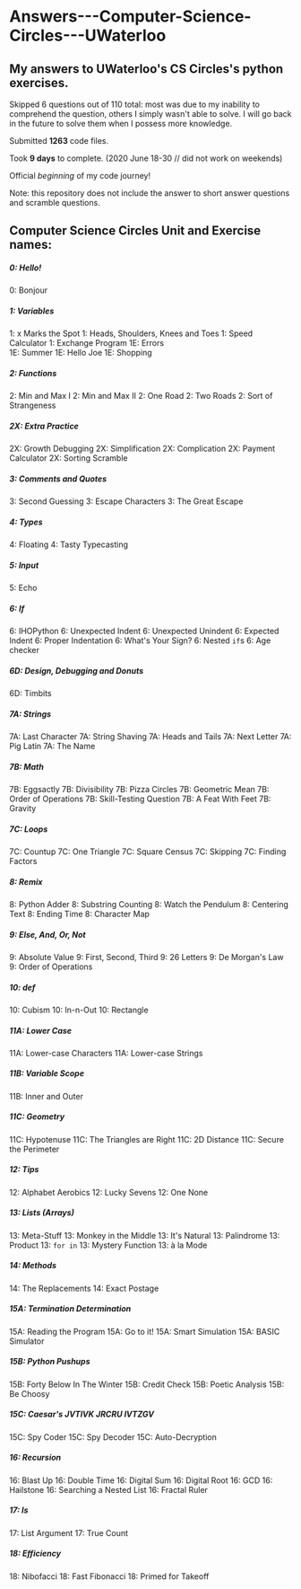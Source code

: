 # Answers---Computer-Science-Circles---UWaterloo
## My answers to UWaterloo's CS Circles's python exercises.

Skipped 6 questions out of 110 total: most was due to my inability to comprehend the question, others I simply wasn't able to solve.
I will go back in the future to solve them when I possess more knowledge.

Submitted **1263** code files.

Took **9 days** to complete.
(2020 June 18-30 // did not work on weekends)

Official *beginning* of my code journey!

Note: this repository does not include the answer to short answer questions and scramble questions.



## Computer Science Circles Unit and Exercise names:

##### 0: Hello!	

0: Bonjour

##### 1: Variables	

1: x Marks the Spot
1: Heads, Shoulders, Knees and Toes
1: Speed Calculator
1: Exchange Program
1E: Errors	
1E: Summer
1E: Hello Joe
1E: Shopping

##### 2: Functions	

2: Min and Max I
2: Min and Max II
2: One Road
2: Two Roads
2: Sort of Strangeness

##### 2X: Extra Practice	

2X: Growth Debugging
2X: Simplification
2X: Complication
2X: Payment Calculator
2X: Sorting Scramble

##### 3: Comments and Quotes	

3: Second Guessing
3: Escape Characters
3: The Great Escape

##### 4: Types	

4: Floating
4: Tasty Typecasting

##### 5: Input	

5: Echo

##### 6: If	

6: IHOPython
6: Unexpected Indent
6: Unexpected Unindent
6: Expected Indent
6: Proper Indentation
6: What's Your Sign?
6: Nested <code>if</code>s
6: Age checker

##### 6D: Design, Debugging and Donuts	

6D: Timbits

##### 7A: Strings	

7A: Last Character
7A: String Shaving
7A: Heads and Tails
7A: Next Letter
7A: Pig Latin
7A: The Name 

##### 7B: Math	

7B: Eggsactly
7B: Divisibility
7B: Pizza Circles
7B: Geometric Mean
7B: Order of Operations
7B: Skill-Testing Question
7B: A Feat With Feet
7B: Gravity

##### 7C: Loops	

7C: Countup
7C: One Triangle
7C: Square Census
7C: Skipping
7C: Finding Factors

##### 8: Remix	

8: Python Adder
8: Substring Counting
8: Watch the Pendulum
8: Centering Text
8: Ending Time
8: Character Map

##### 9: Else, And, Or, Not	

9: Absolute Value
9: First, Second, Third
9: 26 Letters
9: De Morgan's Law
9: Order of Operations

##### 10: def	

10: Cubism
10: In-n-Out
10: Rectangle

##### 11A: Lower Case	

11A: Lower-case Characters
11A: Lower-case Strings

##### 11B: Variable Scope	

11B: Inner and Outer

##### 11C: Geometry

11C: Hypotenuse
11C: The Triangles are Right
11C: 2D Distance
11C: Secure the Perimeter

##### 12: Tips	

12: Alphabet Aerobics
12: Lucky Sevens
12: One None

##### 13: Lists (Arrays)	

13: Meta-Stuff
13: Monkey in the Middle
13: It's Natural
13: Palindrome
13: Product
13: <code>for in</code>
13: Mystery Function
13: à la Mode

##### 14: Methods	

14: The Replacements
14: Exact Postage

##### 15A: Termination Determination	

15A: Reading the Program
15A: Go to it!
15A: Smart Simulation
15A: BASIC Simulator

##### 15B: Python Pushups	

15B: Forty Below In The Winter
15B: Credit Check
15B: Poetic Analysis
15B: Be Choosy

##### 15C: Caesar's JVTIVK JRCRU IVTZGV	

15C: Spy Coder
15C: Spy Decoder
15C: Auto-Decryption

##### 16: Recursion	

16: Blast Up
16: Double Time
16: Digital Sum
16: Digital Root
16: GCD
16: Hailstone
16: Searching a Nested List
16: Fractal Ruler 

##### 17: Is	

17: List Argument 
17: True Count

##### 18: Efficiency	

18: Nibofacci 
18: Fast Fibonacci
18: Primed for Takeoff
